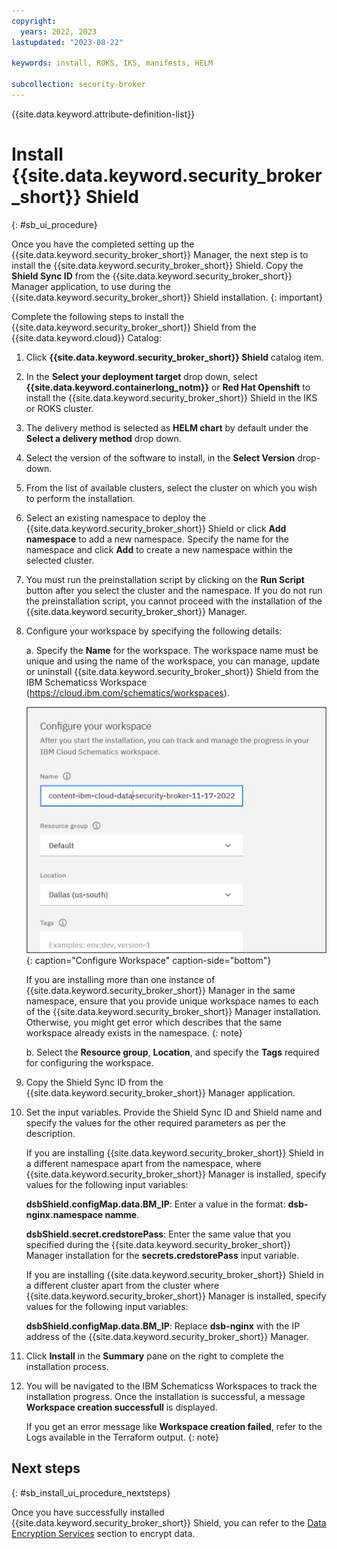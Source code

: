 ```yaml
---
copyright:
  years: 2022, 2023
lastupdated: "2023-08-22"

keywords: install, ROKS, IKS, manifests, HELM

subcollection: security-broker
---
```


{{site.data.keyword.attribute-definition-list}}

# Install {{site.data.keyword.security_broker_short}} Shield
{: #sb_ui_procedure}

Once you have the completed setting up the {{site.data.keyword.security_broker_short}} Manager, the next step is to install the {{site.data.keyword.security_broker_short}} Shield. Copy the **Shield Sync ID** from the {{site.data.keyword.security_broker_short}} Manager application, to use during the {{site.data.keyword.security_broker_short}} Shield installation.
{: important}

Complete the following steps to install the {{site.data.keyword.security_broker_short}} Shield from the {{site.data.keyword.cloud}} Catalog:

1. Click **{{site.data.keyword.security_broker_short}} Shield** catalog item.

2. In the **Select your deployment target** drop down, select **{{site.data.keyword.containerlong_notm}}** or **Red    Hat Openshift** to install the {{site.data.keyword.security_broker_short}} Shield in the IKS or ROKS cluster.
   
3. The delivery method is selected as **HELM chart** by default under the **Select a delivery method** drop down.

4. Select the version of the software to install, in the **Select Version** drop-down.

5. From the list of available clusters, select the cluster on which you wish to perform the installation.
   
6. Select an existing namespace to deploy the {{site.data.keyword.security_broker_short}} Shield or click **Add namespace** to add a new namespace. Specify the name for the namespace and click **Add** to create a new namespace within the selected cluster.

7. You must run the preinstallation script by clicking on the **Run Script** button after you select the cluster and the namespace. If you do not run the preinstallation script, you cannot proceed with the installation of the {{site.data.keyword.security_broker_short}} Manager.

8. Configure your workspace by specifying the following details:

   a. Specify the **Name** for the workspace. The workspace name must be unique and using the name of the workspace, you can manage, update or uninstall {{site.data.keyword.security_broker_short}} Shield from the IBM Schematicss Workspace (https://cloud.ibm.com/schematics/workspaces).

   ![Configure Workspace](../images/workspace.svg){: caption="Configure Workspace" caption-side="bottom"}

   If you are installing more than one instance of {{site.data.keyword.security_broker_short}} Manager in the same namespace, ensure that you provide unique workspace names to each of the {{site.data.keyword.security_broker_short}} Manager installation. Otherwise, you might get error which describes that the same workspace already exists in the namespace.
   {: note}
    
   b. Select the **Resource group**, **Location**, and specify the **Tags** required for configuring the workspace. 

9. Copy the Shield Sync ID from the {{site.data.keyword.security_broker_short}} Manager application.

10. Set the input variables. Provide the Shield Sync ID and Shield name and specify the values for the other required parameters as per the description.

    If you are installing {{site.data.keyword.security_broker_short}} Shield in a different namespace apart from the namespace, where {{site.data.keyword.security_broker_short}} Manager is installed, specify values for the following input variables:

    **dsbShield.configMap.data.BM_IP**: Enter a value in the format: **dsb-nginx.namespace namme**.

    **dsbShield.secret.credstorePass**: Enter the same value that you specified during the {{site.data.keyword.security_broker_short}} Manager installation for the **secrets.credstorePass** input variable.
   
    If you are installing {{site.data.keyword.security_broker_short}} Shield in a different cluster apart from the cluster where {{site.data.keyword.security_broker_short}} Manager is installed, specify values for the following input variables:

    **dsbShield.configMap.data.BM_IP**: Replace **dsb-nginx** with the IP address of the {{site.data.keyword.security_broker_short}} Manager.
       
11. Click **Install** in the **Summary** pane on the right to complete the installation process.

12. You will be navigated to the IBM Schematicss Workspaces to track the installation progress. Once the installation is successful, a message **Workspace creation successfull** is displayed.

    If you get an error message like **Workspace creation failed**, refer to the Logs available in the Terraform output.
    {: note}

## Next steps
{: #sb_install_ui_procedure_nextsteps}

Once you have successfully installed {{site.data.keyword.security_broker_short}} Shield, you can refer to the [Data Encryption Services](/docs/security-broker?topic=security-broker-sb_encrypt_postgress) section to encrypt data.
